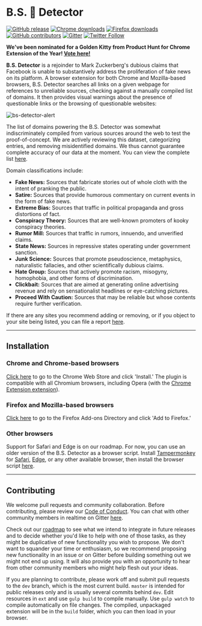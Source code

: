 # B.S. 💩 Detector

[![GitHub release](https://img.shields.io/github/release/bs-detector/bs-detector.svg)](https://github.com/bs-detector/bs-detector/releases) [![Chrome downloads](https://img.shields.io/chrome-web-store/d/dlcgkekjiopopabcifhebmphmfmdbjod.svg)](https://chrome.google.com/webstore/detail/dlcgkekjiopopabcifhebmphmfmdbjod/) [![Firefox downloads](https://img.shields.io/amo/d/bsdetector.svg)](https://addons.mozilla.org/en-US/firefox/addon/bsdetector/) [![GitHub contributors](https://img.shields.io/github/contributors/bs-detector/bs-detector.svg)](https://github.com/bs-detector/bs-detector/graphs/contributors) [![Gitter](https://img.shields.io/gitter/room/nwjs/nw.js.svg)](https://gitter.im/bs-detector) [![Twitter Follow](https://img.shields.io/twitter/follow/bsdetectorapp.svg?style=social&label=Follow)](https://twitter.com/bsdetectorapp)

**We've been nominated for a Golden Kitty from Product Hunt for Chrome Extension of the Year! [Vote here!](https://www.producthunt.com/@goldenkittymeow/collections/2016-chrome-extension-of-the-year)**

**B.S. Detector** is a rejoinder to Mark Zuckerberg's dubious claims that Facebook is unable to substantively address the proliferation of fake news on its platform. A browser extension for both Chrome and Mozilla-based browsers, B.S. Detector searches all links on a given webpage for references to unreliable sources, checking against a manually compiled list of domains. It then provides visual warnings about the presence of questionable links or the browsing of questionable websites:

![bs-detector-alert](http://bsdetector.tech/images/alert.png)

The list of domains powering the B.S. Detector was somewhat indiscriminately compiled from various sources around the web to test the proof-of-concept. We are actively reviewing this dataset, categorizing entries, and removing misidentified domains. We thus cannot guarantee complete accuracy of our data at the moment. You can view the complete list [here](https://github.com/bs-detector/bs-detector/blob/dev/ext/data/data.json).

Domain classifications include:

-   **Fake News:** Sources that fabricate stories out of whole cloth with the intent of pranking the public.
-   **Satire:** Sources that provide humorous commentary on current events in the form of fake news.
-   **Extreme Bias:** Sources that traffic in political propaganda and gross distortions of fact.
-   **Conspiracy Theory:** Sources that are well-known promoters of kooky conspiracy theories.
-   **Rumor Mill:** Sources that traffic in rumors, innuendo, and unverified claims.
-   **State News:** Sources in repressive states operating under government sanction.
-   **Junk Science:** Sources that promote pseudoscience, metaphysics, naturalistic fallacies, and other scientifically dubious claims.
-   **Hate Group:** Sources that actively promote racism, misogyny, homophobia, and other forms of discrimination.
-   **Clickbait:** Sources that are aimed at generating online advertising revenue and rely on sensationalist headlines or eye-catching pictures.
-   **Proceed With Caution:** Sources that may be reliable but whose contents require further verification.

If there are any sites you recommend adding or removing, or if you object to your site being listed, you can file a report [here](https://github.com/bs-detector/bs-detector/issues/53).

---

## Installation
<a name="chrome"></a>

### Chrome and Chrome-based browsers
[Click here](https://chrome.google.com/webstore/detail/dlcgkekjiopopabcifhebmphmfmdbjod/) to go to the Chrome Web Store and click 'Install.' The plugin is compatible with all Chromium browsers, including Opera (with the [Chrome Extension extension](https://addons.opera.com/en/extensions/details/download-chrome-extension-9/)).

<a name="firefox"></a>

### Firefox and Mozilla-based browsers
[Click here](https://addons.mozilla.org/en-US/firefox/addon/bsdetector/) to go to the Firefox Add-ons Directory and click 'Add to Firefox.'

<a name="other"></a>

### Other browsers
Support for Safari and Edge is on our roadmap. For now, you can use an older version of the B.S. Detector as a browser script. Install [Tampermonkey](https://tampermonkey.net) for [Safari](https://tampermonkey.net/?ext=dhdg&browser=safari), [Edge](https://tampermonkey.net/?ext=dhdg&browser=edge), or any other available browser, then install the browser script [here](https://github.com/bs-detector/bs-detector/blob/dev/browserscript/bs-detector.user.js).

---

## Contributing

We welcome pull requests and community collaboration. Before contributing, please review our [Code of Conduct](https://github.com/bs-detector/bs-detector/blob/master/CODE_OF_CONDUCT.md). You can chat with other community members in realtime on Gitter [here](https://gitter.im/bs-detector/).

Check out our [roadmap](https://github.com/bs-detector/bs-detector/projects) to see what we intend to integrate in future releases and to decide whether you'd like to help with one of those tasks, as they might be duplicative of new functionality you wish to propose. We don't want to squander your time or enthusiasm, so we recommend proposing new functionality in an issue or on Gitter before building something out we might not end up using. It will also provide you with an opportunity to hear from other community members who might help flesh out your ideas.

If you are planning to contribute, please work off and submit pull requests to the `dev` branch, which is the most current build. `master` is intended for public releases only and is usually several commits behind `dev`. Edit resources in `ext` and use `gulp build` to compile manually. Use `gulp watch` to compile automatically on file changes. The compiled, unpackaged extension will be in the `build` folder, which you can then load in your browser.
